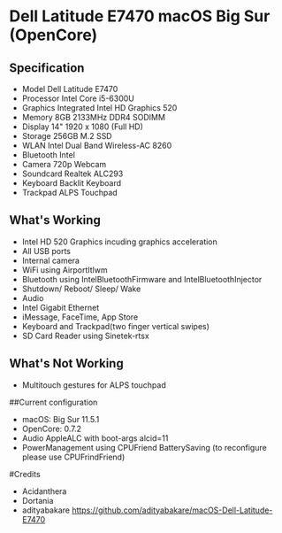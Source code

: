 # Dell Latitude E7470 macOS Big Sur (OpenCore)

## Specification
- Model		Dell Latitude E7470
- Processor	Intel Core i5-6300U
- Graphics	Integrated Intel HD Graphics 520
- Memory		8GB 2133MHz DDR4 SODIMM
- Display		14" 1920 x 1080 (Full HD)
- Storage		256GB M.2 SSD
- WLAN 		Intel Dual Band Wireless-AC 8260
- Bluetooth	Intel 
- Camera		720p Webcam
- Soundcard	Realtek ALC293
- Keyboard	Backlit Keyboard
- Trackpad	ALPS Touchpad


## What's Working
- Intel HD 520 Graphics incuding graphics acceleration
- All USB ports
- Internal camera
- WiFi using AirportItlwm
- Bluetooth using IntelBluetoothFirmware and IntelBluetoothInjector
- Shutdown/ Reboot/ Sleep/ Wake
- Audio
- Intel Gigabit Ethernet
- iMessage, FaceTime, App Store
- Keyboard and Trackpad(two finger vertical swipes)
- SD Card Reader using Sinetek-rtsx

## What's Not Working
- Multitouch gestures for ALPS touchpad

##Current configuration
- macOS: Big Sur 11.5.1
- OpenCore: 0.7.2
- Audio AppleALC with boot-args alcid=11
- PowerManagement using CPUFriend BatterySaving (to reconfigure please use CPUFrindFriend)

#Credits
- Acidanthera
- Dortania
- adityabakare https://github.com/adityabakare/macOS-Dell-Latitude-E7470

